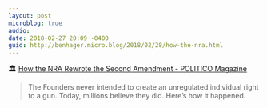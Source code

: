 ```yaml
---
layout: post
microblog: true
audio: 
date: 2018-02-27 20:09 -0400
guid: http://benhager.micro.blog/2018/02/28/how-the-nra.html
---
```

🏛 [How the NRA Rewrote the Second Amendment - POLITICO Magazine](https://www.politico.com/magazine/story/2014/05/nra-guns-second-amendment-106856?o=1)

> The Founders never intended to create an unregulated individual right to a gun. Today, millions believe they did. Here’s how it happened.
